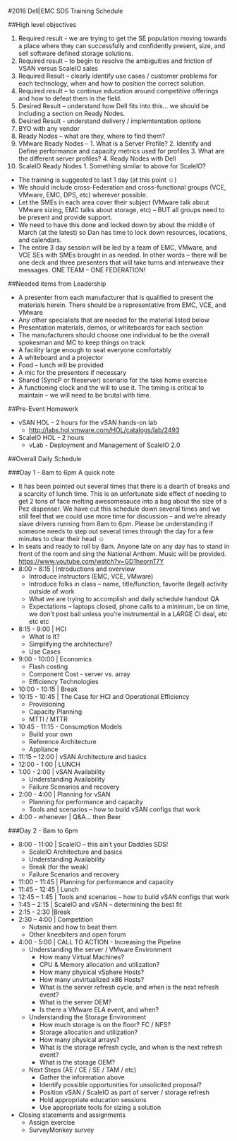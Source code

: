 #2016 Dell|EMC SDS Training Schedule

##High level objectives
1. Required result - we are trying to get the SE population moving towards a place where they can successfully and confidently present, size, and sell software defined storage solutions.
2. Required result – to begin to resolve the ambiguities and friction of VSAN versus ScaleIO sales
3. Required Result – clearly identify use cases / customer problems for each technology, when and how to position the correct solution.
4. Required result – to continue education around competitive offerings and how to defeat them in the field.
5. Desired Result – understand how Dell fits into this…  we should be including a section on Ready Nodes.
6. Desired Result - understand delivery / implemtentation options
  1. BYO with any vendor
  2. Ready Nodes – what are they, where to find them?
  3. VMware Ready Nodes –
    1. What is a Server Profile?
    2. Identify and Define performance and capacity metrics used for profiles
    3. What are the different server profiles?
    4. Ready Nodes with Dell
  4. ScaleIO Ready Nodes
    1. Something similar to above for ScaleIO?

* The training is suggested to last 1 day (at this point ☺)
* We should include cross-Federation and cross-functional groups (VCE, VMware, EMC, DPS, etc) wherever possible.
* Let the SMEs in each area cover their subject (VMware talk about VMware sizing, EMC talks about storage, etc) – BUT all groups need to be present and provide support.  
* We need to have this done and locked down by about the middle of March (at the latest) so Dan has time to lock down resources, locations, and calendars.
* The entire 3 day session will be led by a team of EMC, VMware, and VCE SEs with SMEs brought in as needed.  In other words – there will be one deck and three presenters that will take turns and interweave their messages.  ONE TEAM – ONE FEDERATION!

##Needed items from Leadership 
* A presenter from each manufacturer that is qualified to present the materials herein.  There should be a representative from EMC, VCE, and VMware
* Any other specialists that are needed for the material listed below
* Presentation materials, demos, or whiteboards for each section
* The manufacturers should choose one individual to be the overall spokesman and MC to keep things on track
* A facility large enough to seat everyone comfortably
* A whiteboard and a projector
* Food – lunch will be provided 
* A mic for the presenters if necessary
* Shared (SyncP or fileserver) scenario for the take home exercise
* A functioning clock and the will to use it.  The timing is critical to maintain – we will need to be brutal with time.

##Pre-Event Homework
* vSAN HOL - 2 hours for the vSAN hands-on lab
  * http://labs.hol.vmware.com/HOL/catalogs/lab/2493 
* ScaleIO HOL - 2 hours 
  * vLab - Deployment and Management of ScaleIO 2.0

##Overall Daily Schedule

###Day 1 - 8am to 6pm
A quick note
* It has been pointed out several times that there is a dearth of breaks and a scarcity of lunch time.  This is an unfortunate side effect of needing to get 2 tons of face melting awesomesauce into a bag about the size of a Pez dispenser.  We have cut this schedule down several times and we still feel that we could use more time for discussion – and we’re already slave drivers running from 8am to 6pm.  Please be understanding if someone needs to step out several times through the day for a few minutes to clear their head ☺
* In seats and ready to roll by 8am.  Anyone late on any day has to stand in front of the room and sing the National Anthem.  Music will be provided.  https://www.youtube.com/watch?v=GD1heornT7Y
* 8:00 – 8:15 | Introductions and overview
  * Introduce instructors (EMC, VCE, VMware)
  * Introduce folks in class – name, title/function, favorite (legal) activity outside of work
  * What we are trying to accomplish and daily schedule handout QA
  * Expectations – laptops closed, phone calls to a minimum, be on time, we don’t post bail unless you’re instrumental in a LARGE CI deal, etc etc etc
* 8:15 - 9:00 | HCI
  * What Is It?
  * Simplifying the architecture?
  * Use Cases	
* 9:00 - 10:00 | Economics
  * Flash costing
  * Component Cost - server vs. array
  * Efficiency Technologies
* 10:00 - 10:15 | Break
* 10:15 - 10:45 | The Case for HCI and Operational Efficiency
  * Provisioning
  * Capacity Planning
  * MTTI / MTTR
* 10:45 - 11:15 - Consumption Models
  * Build your own
  * Reference Architecture
  * Appliance
* 11:15 – 12:00 | vSAN Architecture and basics
* 12:00 - 1:00 | LUNCH
* 1:00 - 2:00 | vSAN Availability
  * Understanding Availability
  * Failure Scenarios and recovery
* 2:00 - 4:00 | Planning for vSAN
  * Planning for performance and capacity
  * Tools and scenarios – how to build vSAN configs that work
* 4:00 - whenever | Q&A... then Beer

###Day 2 - 8am to 6pm
* 8:00 - 11:00 | ScaleIO – this ain’t your Daddies SDS!
  * ScaleIO Architecture and basics
  * Understanding Availability
  * Break (for the weak)
  * Failure Scenarios and recovery
* 11:00 – 11:45 | Planning for performance and capacity
* 11:45 - 12:45 | Lunch
* 12:45 – 1:45 | Tools and scenarios – how to build vSAN configs that work
* 1:45 – 2:15 | ScaleIO and vSAN – determining the best fit
* 2:15 - 2:30 |Break
* 2:30 – 4:00 | Competition
  * Nutanix and how to beat them
  * Other kneebiters and open forum
* 4:00 - 5:00 | CALL TO ACTION - Increasing the Pipeline
  * Understanding the server / VMware Environment
    * How many Virtual Machines?
    * CPU & Memory allocation and utilization?
    * How many physical vSphere Hosts?
    * How many unvirtualized x86 Hosts?
    * What is the server refresh cycle, and when is the next refresh event?
    * What is the server OEM? 
    * Is there a VMware ELA event, and when?
  * Understanding the Storage Environment
    * How much storage is on the floor? FC / NFS?
    * Storage allocation and utilization?
    * How many physical arrays?
    * What is the storage refresh cycle, and when is the next refresh event?
    * What is the storage OEM? 
  * Next Steps (AE / CE / SE / TAM / etc)
    * Gather the information above
    * Identify possible opportunities for unsolicited proposal?
    * Position vSAN / ScaleIO as part of server / storage refresh
    * Hold appropriate education sessions
    * Use appropriate tools for sizing a solution
* Closing statements and assignments
  * Assign exercise
  * SurveyMonkey survey
  
